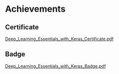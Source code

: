 

# Achievements
## Certificate
[Deep_Learning_Essentials_with_Keras_Certificate.pdf](https://prod-files-secure.s3.us-west-2.amazonaws.com/03e82b26-cccb-4906-bb56-adabcbdc0655/f5cf1405-8a02-49a4-beb6-3d50b033ba6e/Deep_Learning_Essentials_with_Keras_Certificate.pdf?X-Amz-Algorithm=AWS4-HMAC-SHA256&X-Amz-Content-Sha256=UNSIGNED-PAYLOAD&X-Amz-Credential=ASIAZI2LB4662S3RVSIE%2F20250201%2Fus-west-2%2Fs3%2Faws4_request&X-Amz-Date=20250201T111056Z&X-Amz-Expires=3600&X-Amz-Security-Token=IQoJb3JpZ2luX2VjEMj%2F%2F%2F%2F%2F%2F%2F%2F%2F%2FwEaCXVzLXdlc3QtMiJFMEMCIBq8EY22K%2Fl8fx7U5NXoV0AM1hdXUkjCqri8gWkinnymAh9bIXdHl7xQvI8Yic4q9sUfa56OPcZPI%2BdCQRjImwZLKogECNH%2F%2F%2F%2F%2F%2F%2F%2F%2F%2FwEQABoMNjM3NDIzMTgzODA1Igxs%2FlTi15NSLSccXfsq3ANNsBKtIWi5V4Ax7ruUpWLsxBZEvyczwLinUgPQ4y1mz1kUwVTkeoow0kD3GSqwaJpp6Bi%2BOikhEAipvxY7ZrO4ZXSjFqaGE%2Bbha0PmwyKrwwMwuWTgAqz%2Faugn0cyqMTNsQbxzpQTCoMp6HKoUUiiyY62gMZ5FusQAUHAlswTVYAcE16n%2FXcmtUjAc34EtXLJldv9isgvhZHK8%2FfkqJZPpBBKu7lRNjy%2BH%2BZ4QNge%2BQ%2FXA04E5aXPjkzcpkowZzh4UR9V3vHiJZfhk1dgXn9yB6glOmLc4wwedyhu2v7Rf%2B4QPeVmMVeYAvL19W0K8wWbvMVNndnzrQc2EbOtA6wVQ4t%2BkeHXNvbBDCMen7E3JaR8eQBJFy5niKA6hLYvGfLyegSUYm6uVmxJo5biwMTd%2B3KpEv6mnknMwfzTIad3lWR2nC8dMIeYuVi1Gn%2BGfbzh9qQT5rxXoNNNhgYBkgcKb1mvmTXB4ur64bqbJyfrsS7hbi9aMbY3CxURonDP1LCEzRhFQFXQN3rvKJMGBzCwF%2FgP760Bocy5JE%2B%2Br7N%2FqmvsyB16D5N4PChiewjTabE4tUNTHShLtA%2FXzoHJtpIeS3Rdtj7n%2FqnwvPWpPgRhyKblueuYk16tn6v6CtTDdpPe8BjqnASag5LA1Exo0AdTncKZ7L0AL5pw4Y9h3NTWm5NsD%2FSIU%2BJweaTz1eZwzTS7T13%2F2VVf5Mo4w0xkpUrjOOZEXp6Pz8K4PiNr%2Be1seF5PIk0ZUsbYBHMz%2BWaKJ5CerrgkkvDf8JRHCXuR9yOJBFFTZrzhVgbA6Ca4aRCoBYbD0iuxzMtEF%2Fh1sG6oplHZOBKvZTueCqOEwbokbUqu%2BGeUMMWfZ%2Fwia5Qga&X-Amz-Signature=0bbae73876ea14caa3a91cf629d6bd9c8052ce21ab3090f398d2e85f47d88190&X-Amz-SignedHeaders=host&x-id=GetObject)
## Badge
[Deep_Learning_Essentials_with_Keras_Badge.pdf](https://prod-files-secure.s3.us-west-2.amazonaws.com/03e82b26-cccb-4906-bb56-adabcbdc0655/5c209097-6d96-477f-a031-edc11aa6225f/Deep_Learning_Essentials_with_Keras_Badge.pdf?X-Amz-Algorithm=AWS4-HMAC-SHA256&X-Amz-Content-Sha256=UNSIGNED-PAYLOAD&X-Amz-Credential=ASIAZI2LB4662S3RVSIE%2F20250201%2Fus-west-2%2Fs3%2Faws4_request&X-Amz-Date=20250201T111056Z&X-Amz-Expires=3600&X-Amz-Security-Token=IQoJb3JpZ2luX2VjEMj%2F%2F%2F%2F%2F%2F%2F%2F%2F%2FwEaCXVzLXdlc3QtMiJFMEMCIBq8EY22K%2Fl8fx7U5NXoV0AM1hdXUkjCqri8gWkinnymAh9bIXdHl7xQvI8Yic4q9sUfa56OPcZPI%2BdCQRjImwZLKogECNH%2F%2F%2F%2F%2F%2F%2F%2F%2F%2FwEQABoMNjM3NDIzMTgzODA1Igxs%2FlTi15NSLSccXfsq3ANNsBKtIWi5V4Ax7ruUpWLsxBZEvyczwLinUgPQ4y1mz1kUwVTkeoow0kD3GSqwaJpp6Bi%2BOikhEAipvxY7ZrO4ZXSjFqaGE%2Bbha0PmwyKrwwMwuWTgAqz%2Faugn0cyqMTNsQbxzpQTCoMp6HKoUUiiyY62gMZ5FusQAUHAlswTVYAcE16n%2FXcmtUjAc34EtXLJldv9isgvhZHK8%2FfkqJZPpBBKu7lRNjy%2BH%2BZ4QNge%2BQ%2FXA04E5aXPjkzcpkowZzh4UR9V3vHiJZfhk1dgXn9yB6glOmLc4wwedyhu2v7Rf%2B4QPeVmMVeYAvL19W0K8wWbvMVNndnzrQc2EbOtA6wVQ4t%2BkeHXNvbBDCMen7E3JaR8eQBJFy5niKA6hLYvGfLyegSUYm6uVmxJo5biwMTd%2B3KpEv6mnknMwfzTIad3lWR2nC8dMIeYuVi1Gn%2BGfbzh9qQT5rxXoNNNhgYBkgcKb1mvmTXB4ur64bqbJyfrsS7hbi9aMbY3CxURonDP1LCEzRhFQFXQN3rvKJMGBzCwF%2FgP760Bocy5JE%2B%2Br7N%2FqmvsyB16D5N4PChiewjTabE4tUNTHShLtA%2FXzoHJtpIeS3Rdtj7n%2FqnwvPWpPgRhyKblueuYk16tn6v6CtTDdpPe8BjqnASag5LA1Exo0AdTncKZ7L0AL5pw4Y9h3NTWm5NsD%2FSIU%2BJweaTz1eZwzTS7T13%2F2VVf5Mo4w0xkpUrjOOZEXp6Pz8K4PiNr%2Be1seF5PIk0ZUsbYBHMz%2BWaKJ5CerrgkkvDf8JRHCXuR9yOJBFFTZrzhVgbA6Ca4aRCoBYbD0iuxzMtEF%2Fh1sG6oplHZOBKvZTueCqOEwbokbUqu%2BGeUMMWfZ%2Fwia5Qga&X-Amz-Signature=14109e6d7d0ad19dce3381509ef505e53545e6d5f6a3b80372858a4f4d11d633&X-Amz-SignedHeaders=host&x-id=GetObject)
